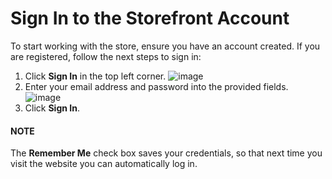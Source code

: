 <!-- begin -->

# Sign In to the Storefront Account

To start working with the store, ensure you have an account created. If you are registered, follow the next steps to sign in:

1. Click **Sign In** in the top left corner.
   ![image](user/img/storefront/SignIn.png)
2. Enter your email address and password into the provided fields.
   ![image](user/img/storefront/SignInCredentials.png)
3. Click **Sign In**.

#### NOTE
The **Remember Me** check box saves your credentials, so that next time you visit the website you can automatically log in.

<!-- finish -->
